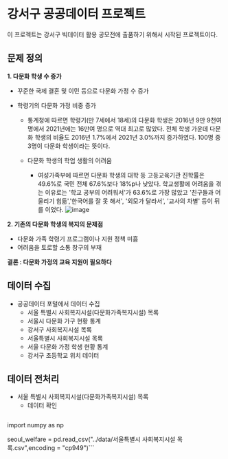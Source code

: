 # 강서구 공공데이터 프로젝트

이 프로젝트는 강서구 빅데이터 활용 공모전에 출품하기 위해서 시작된 프로젝트이다.

## 문제 정의

__1. 다문화 학생 수 증가__
+ 꾸준한 국제 결혼 및 이민 등으로 다문화 가정 수 증가

+ 학령기의 다문화 가정 비중 증가

  + 통계청에 따르면 학령기(만 7세에서 18세)의 다문화 학생은 2016년 9만 9천여 명에서 2021년에는 16만여 명으로 역대 최고로 많았다. 전체 학생 가운데 다문화 학생의 비율도 2016년 1.7%에서 2021년 3.0%까지 증가하였다. 100명 중 3명이 다문화 학생이라는 뜻이다.
    
  + 다문화 학생의 학업 생활의 어려움
    + 여성가족부에 따르면 다문화 학생의 대학 등 고등교육기관 진학률은 49.6%로 국민 전체 67.6%보다 18%p나 낮았다. 학교생활에 어려움을 겪는 이유로는 '학교 공부의 어려워서'가 63.6%로 가장 많았고 '친구들과 어울리기 힘듦','한국어를 잘 못 해서', '외모가 달라서', '교사의 차별' 등이 뒤를 이었다.
      ![image](https://user-images.githubusercontent.com/74917346/161894645-24ff930f-03de-44e4-95dd-9b58ed8d2075.png)


__2. 기존의 다문화 학생의 복지의 문제점__
+ 다문화 가족 학령기 프로그램이나 지원 정책 미흡
+ 어려움을 토로할 소통 창구의 부재

__결론 : 다문화 가정의 교육 지원이 필요하다__

## 데이터 수집
+ 공공데이터 포털에서 데이터 수집
  + 서울 특별시 사회복지시설(다문화가족복지시설) 목록
  + 서울시 다문화 가구 현황 통계
  + 강서구 사회복지시설 목록
  + 서울특별시 사회복지시설 목록
  + 서울 다문화 가정 학생 현황 통계
  + 강서구 초등학교 위치 데이터

## 데이터 전처리
+ 서울 특별시 사회복지시설(다문화가족복지시설) 목록
  + 데이터 확인
    ```import pandas as pd
import numpy as np

seoul_welfare = pd.read_csv("../data/서울특별시 사회복지시설 목록.csv",encoding = "cp949")```




